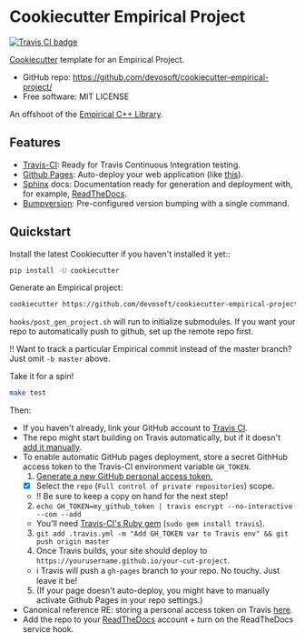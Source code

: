 # Cookiecutter Empirical Project

[![Travis CI badge](https://travis-ci.org/devosoft/cookiecutter-empirical-project.svg?branch=master)](https://travis-ci.org/devosoft/cookiecutter-empirical-project)

[Cookiecutter](https://github.com/audreyr/cookiecutter) template for an Empirical Project.

* GitHub repo: https://github.com/devosoft/cookiecutter-empirical-project/
* Free software: MIT LICENSE

An offshoot of the [Empirical C++ Library](https://github.com/devosoft/Empirical).

## Features

* [Travis-CI](http://travis-ci.org/): Ready for Travis Continuous Integration testing.
* [Github Pages](https://pages.github.com/): Auto-deploy your web application (like [this](https://devosoft.github.io/cookiecutter-empirical-project)).
* [Sphinx](http://sphinx-doc.org/) docs: Documentation ready for generation and deployment with, for example, [ReadTheDocs](https://readthedocs.io/).
* [Bumpversion](https://github.com/peritus/bumpversion): Pre-configured version bumping with a single command.

## Quickstart

Install the latest Cookiecutter if you haven't installed it yet::
```bash
pip install -U cookiecutter
```

Generate an Empirical project:
```bash
cookiecutter https://github.com/devosoft/cookiecutter-empirical-project.git
```

`hooks/post_gen_project.sh` will run to initialize submodules. 
If you want your repo to automatically push to github, set up the remote repo first.

:bangbang:
Want to track a particular Empirical commit instead of the master branch?
Just omit `-b master` above.

Take it for a spin!
```bash
make test
```

Then:

* If you haven't already, link your GitHub account to [Travis CI](https://travis-ci.com/signup).
* The repo might start building on Travis automatically, but if it doesn't [add it manually](https://travis-ci.com/account/repositories).
* To enable automatic GitHub pages deployment, store a secret GithHub access token to the Travis-CI environment variable `GH_TOKEN`.
  1. [Generate a new GitHub personal access token.](https://github.com/settings/tokens/new)
    * [x] Select the `repo` (`Full control of private repositories`) scope.
    * :bangbang: Be sure to keep a copy on hand for the next step!
  2. `echo GH_TOKEN=my_github_token | travis encrypt --no-interactive --com --add`
    * You'll need [Travis-CI's Ruby gem](https://github.com/travis-ci/travis.rb) (`sudo gem install travis`).
  3. `git add .travis.yml -m "Add GH_TOKEN var to Travis env" && git push origin master`
  4. Once Travis builds, your site should deploy to `https://yourusername.github.io/your-cut-project`.
    * :information_source: Travis will push a `gh-pages` branch to your repo.
    No touchy.
    Just leave it be!
  5. (If your page doesn't auto-deploy, you might have to manually activate Github Pages in your repo settings.)
* Canonical reference RE: storing a personal access token on Travis [here](https://gist.github.com/willprice/e07efd73fb7f13f917ea).
* Add the repo to your [ReadTheDocs](https://readthedocs.io/) account + turn on the ReadTheDocs service hook.
